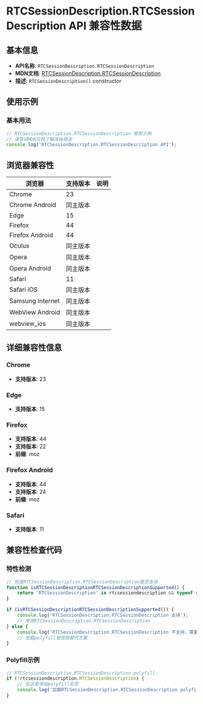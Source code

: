 # RTCSessionDescription.RTCSessionDescription API 兼容性数据

## 基本信息

- **API名称**: `RTCSessionDescription.RTCSessionDescription`
- **MDN文档**: [RTCSessionDescription.RTCSessionDescription](https://developer.mozilla.org/docs/Web/API/RTCSessionDescription/RTCSessionDescription)
- **描述**: `RTCSessionDescription()` constructor

## 使用示例

### 基本用法

```javascript
// RTCSessionDescription.RTCSessionDescription 使用示例
// 请查阅MDN文档了解具体用法
console.log('RTCSessionDescription.RTCSessionDescription API');
```

## 浏览器兼容性

| 浏览器 | 支持版本 | 说明 |
|--------|----------|------|
| Chrome | 23 |  |
| Chrome Android | 同主版本 |  |
| Edge | 15 |  |
| Firefox | 44 |  |
| Firefox Android | 44 |  |
| Oculus | 同主版本 |  |
| Opera | 同主版本 |  |
| Opera Android | 同主版本 |  |
| Safari | 11 |  |
| Safari iOS | 同主版本 |  |
| Samsung Internet | 同主版本 |  |
| WebView Android | 同主版本 |  |
| webview_ios | 同主版本 |  |

## 详细兼容性信息

### Chrome

- **支持版本**: 23

### Edge

- **支持版本**: 15

### Firefox

- **支持版本**: 44
- **支持版本**: 22
- **前缀**: moz

### Firefox Android

- **支持版本**: 44
- **支持版本**: 24
- **前缀**: moz

### Safari

- **支持版本**: 11

## 兼容性检查代码

### 特性检测

```javascript
// 检查RTCSessionDescription.RTCSessionDescription是否支持
function isRTCSessionDescriptionRTCSessionDescriptionSupported() {
    return 'RTCSessionDescription' in rtcsessiondescription && typeof rtcsessiondescription.RTCSessionDescription === 'function';
}

if (isRTCSessionDescriptionRTCSessionDescriptionSupported()) {
    console.log('RTCSessionDescription.RTCSessionDescription 支持');
    // 使用RTCSessionDescription.RTCSessionDescription
} else {
    console.log('RTCSessionDescription.RTCSessionDescription 不支持，需要polyfill');
    // 加载polyfill或使用替代方案
}
```

### Polyfill示例

```javascript
// RTCSessionDescription.RTCSessionDescription polyfill
if (!rtcsessiondescription.RTCSessionDescription) {
    // 在这里添加polyfill实现
    console.log('加载RTCSessionDescription.RTCSessionDescription polyfill');
}
```

